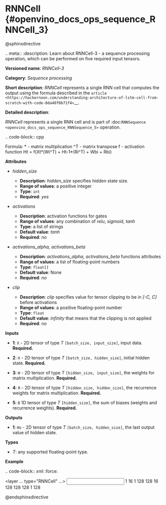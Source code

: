 # RNNCell  {#openvino_docs_ops_sequence_RNNCell_3}

@sphinxdirective

.. meta::
  :description: Learn about RNNCell-3 - a sequence processing operation, which 
                can be performed on five required input tensors.

**Versioned name**: *RNNCell-3*

**Category**: *Sequence processing*

**Short description**: *RNNCell* represents a single RNN cell that computes the output using the formula described in the `article <https://hackernoon.com/understanding-architecture-of-lstm-cell-from-scratch-with-code-8da40f0b71f4>`__.

**Detailed description**:

*RNNCell* represents a single RNN cell and is part of  :doc:`RNNSequence <openvino_docs_ops_sequence_RNNSequence_5>` operation.

.. code-block:: cpp

  Formula:
    *  - matrix multiplication
    ^T - matrix transpose
    f  - activation function
      Ht = f(Xt*(Wi^T) + Ht-1*(Ri^T) + Wbi + Rbi)


**Attributes**

* *hidden_size*

  * **Description**: *hidden_size* specifies hidden state size.
  * **Range of values**: a positive integer
  * **Type**: ``int``
  * **Required**: *yes*

* *activations*

  * **Description**: activation functions for gates
  * **Range of values**: any combination of *relu*, *sigmoid*, *tanh*
  * **Type**: a list of strings
  * **Default value**: *tanh*
  * **Required**: *no*

* *activations_alpha, activations_beta*

  * **Description**: *activations_alpha, activations_beta* functions attributes
  * **Range of values**: a list of floating-point numbers
  * **Type**: ``float[]``
  * **Default value**: None
  * **Required**: *no*

* *clip*

  * **Description**: *clip* specifies value for tensor clipping to be in *[-C, C]* before activations
  * **Range of values**: a positive floating-point number
  * **Type**: ``float``
  * **Default value**: *infinity* that means that the clipping is not applied
  * **Required**: *no*

**Inputs**

* **1**: ``X`` - 2D tensor of type *T* ``[batch_size, input_size]``, input data. **Required.**

* **2**: ``H`` - 2D tensor of type *T* ``[batch_size, hidden_size]``, initial hidden state. **Required.**

* **3**: ``W`` - 2D tensor of type *T* ``[hidden_size, input_size]``, the weights for matrix multiplication. **Required.**

* **4**: ``R`` - 2D tensor of type *T* ``[hidden_size, hidden_size]``, the recurrence weights for matrix multiplication. **Required.**

* **5**: ``B`` 1D tensor of type *T* ``[hidden_size]``, the sum of biases (weights and recurrence weights). **Required.**

**Outputs**

* **1**: ``Ho`` - 2D tensor of type *T* ``[batch_size, hidden_size]``, the last output value of hidden state.

**Types**

* *T*: any supported floating-point type.

**Example**

.. code-block:: xml
   :force:

   <layer ... type="RNNCell" ...>
       <data hidden_size="128"/>
       <input>
           <port id="0">
               <dim>1</dim>
               <dim>16</dim>
           </port>
           <port id="1">
               <dim>1</dim>
               <dim>128</dim>
           </port>
           <port id="2">
               <dim>128</dim>
               <dim>16</dim>
           </port>
           <port id="3">
               <dim>128</dim>
               <dim>128</dim>
           </port>
           <port id="4">
               <dim>128</dim>
           </port>
       </input>
       <output>
           <port id="5">
               <dim>1</dim>
               <dim>128</dim>
           </port>
       </output>
   </layer>

@endsphinxdirective

